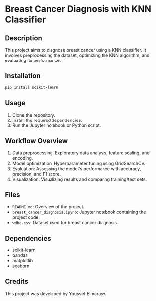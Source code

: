 # Breast Cancer Diagnosis with KNN Classifier

## Description

This project aims to diagnose breast cancer using a KNN classifier. It involves preprocessing the dataset, optimizing the KNN algorithm, and evaluating its performance.

## Installation

```bash
pip install scikit-learn
```

## Usage

1. Clone the repository.
2. Install the required dependencies.
3. Run the Jupyter notebook or Python script.

## Workflow Overview

1. Data preprocessing: Exploratory data analysis, feature scaling, and encoding.
2. Model optimization: Hyperparameter tuning using GridSearchCV.
3. Evaluation: Assessing the model's performance with accuracy, precision, and F1 score.
4. Visualization: Visualizing results and comparing training/test sets.

## Files

- `README.md`: Overview of the project.
- `breast_cancer_diagnosis.ipynb`: Jupyter notebook containing the project code.
- `wdbc.csv`: Dataset used for breast cancer diagnosis.

## Dependencies

- scikit-learn
- pandas
- matplotlib
- seaborn

## Credits

This project was developed by Youssef Elmarasy.
